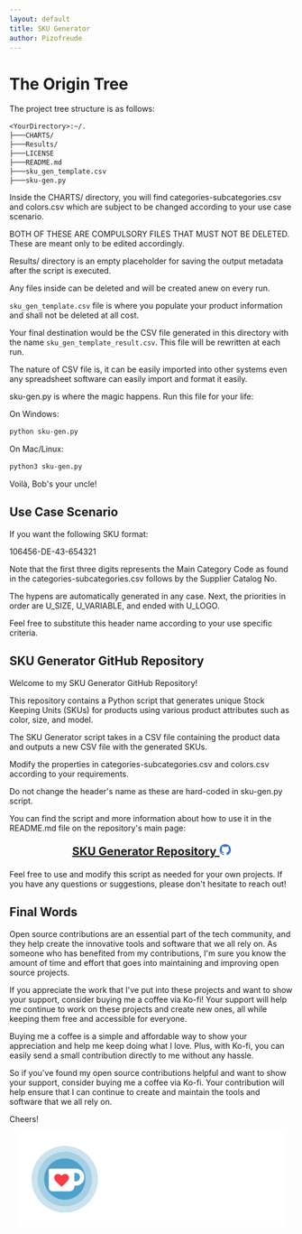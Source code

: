```yaml
---
layout: default
title: SKU Generator
author: Pizofreude
---
```


<link rel="shortcut icon" type="image/x-icon" href="./img/favicon.ico">

# The Origin Tree

The project tree structure is as follows:

```verbatim
<YourDirectory>:~/.
├───CHARTS/
├───Results/
├───LICENSE
├───README.md
├───sku_gen_template.csv
├───sku-gen.py

```

Inside the CHARTS/ directory, you will find categories-subcategories.csv and colors.csv which are subject to be changed according to your use case scenario.

BOTH OF THESE ARE COMPULSORY FILES THAT MUST NOT BE DELETED. These are meant only to be edited accordingly.

Results/ directory is an empty placeholder for saving the output metadata after the script is executed.

Any files inside can be deleted and will be created anew on every run.

`sku_gen_template.csv` file is where you populate your product information and shall not be deleted at all cost.

Your final destination would be the CSV file generated in this directory with the name `sku_gen_template_result.csv`. This file will be rewritten at each run.

The nature of CSV file is, it can be easily imported into other systems even any spreadsheet software can easily import and format it easily.

sku-gen.py is where the magic happens. Run this file for your life:

On Windows:

```bash
python sku-gen.py
```

On Mac/Linux:

```bash
python3 sku-gen.py
```

Voilà, Bob's your uncle!

## Use Case Scenario

If you want the following SKU format:

106456-DE-43-654321

Note that the first three digits represents the Main Category Code as found in the categories-subcategories.csv follows by the Supplier Catalog No.

The hypens are automatically generated in any case. Next, the priorities in order are U_SIZE, U_VARIABLE, and ended with U_LOGO.

Feel free to substitute this header name according to your use specific criteria.

## SKU Generator GitHub Repository

Welcome to my SKU Generator GitHub Repository!

This repository contains a Python script that generates unique Stock Keeping Units (SKUs) for products using various product attributes such as color, size, and model.

The SKU Generator script takes in a CSV file containing the product data and outputs a new CSV file with the generated SKUs.

Modify the properties in categories-subcategories.csv and colors.csv according to your requirements.

Do not change the header's name as these are hard-coded in sku-gen.py script.

You can find the script and more information about how to use it in the README.md file on the repository's main page:

<p align="center"; style="font-size:20px">
<a href="https://github.com/pizofreude/sku-generator"><b>SKU Generator Repository</b>
    <img src="./img/Github_icon-icons.com_66788.png" width="20" height="20" alt="GitHub Badge">
</a>
</p>

Feel free to use and modify this script as needed for your own projects. If you have any questions or suggestions, please don't hesitate to reach out!

## Final Words

Open source contributions are an essential part of the tech community, and they help create the innovative tools and software that we all rely on. As someone who has benefited from my contributions, I'm sure you know the amount of time and effort that goes into maintaining and improving open source projects.

If you appreciate the work that I've put into these projects and want to show your support, consider buying me a coffee via Ko-fi! Your support will help me continue to work on these projects and create new ones, all while keeping them free and accessible for everyone.

Buying me a coffee is a simple and affordable way to show your appreciation and help me keep doing what I love. Plus, with Ko-fi, you can easily send a small contribution directly to me without any hassle.

So if you've found my open source contributions helpful and want to show your support, consider buying me a coffee via Ko-fi. Your contribution will help ensure that I can continue to create and maintain the tools and software that we all rely on.

Cheers!

<p align="center">
<a href="https://ko-fi.com/pizofreude">
    <img src="./img/kofi.gif" alt="Ko-Fi Badge">
</a>
</p>
